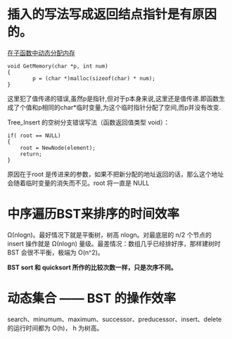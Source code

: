 # 插入的写法写成返回结点指针是有原因的。

[在子函数中动态分配内存](http://blog.csdn.net/kelvin_yan/article/details/41596937)
~~~
void GetMemory(char *p, int num)     
{         
        p = (char *)malloc(sizeof(char) * num);  
}   
~~~

这里犯了值传递的错误,虽然p是指针,但对于p本身来说,这里还是值传递.即函数生成了个值和p相同的char*临时变量,为这个临时指针分配了空间,而p并没有改变.  

Tree_Insert 的空树分支错误写法（函数返回值类型 void）：

~~~
if( root == NULL)
{
	root = NewNode(element);
	return;
}
~~~

原因在于root 是传进来的参数，如果不把新分配的地址返回的话，那么这个地址会随着临时变量的消失而不见。root 将一直是 NULL

# 中序遍历BST来排序的时间效率

Ω(nlogn)。最好情况下就是平衡树，树高 nlogn。对最底层的 n/2 个节点的 insert 操作就是 Ω(nlogn) 量级。最差情况：数组几乎已经排好序，那样建树时 BST 会很不平衡，极端为 O(n^2)。

**BST sort 和 quicksort 所作的比较次数一样，只是次序不同。**

# 动态集合 —— BST 的操作效率

search、minumum、maximum、successor、preducessor、insert、delete 的运行时间都为 O(h)， h 为树高。